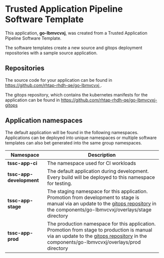 # Trusted Application Pipeline Software Template

This application, **go-lbmvcvxj**, was created from a Trusted Application Pipeline Software Template.

The software templates create a new source and gitops deployment repositories with a sample source application. 

## Repositories

The source code for your application can be found in [https://github.com/rhtap-rhdh-qe/go-lbmvcvxj ](https://github.com/rhtap-rhdh-qe/go-lbmvcvxj ).
 
The gitops repository, which contains the kubernetes manifests for the application can be found in 
[https://github.com/rhtap-rhdh-qe/go-lbmvcvxj-gitops ](https://github.com/rhtap-rhdh-qe/go-lbmvcvxj-gitops ) 

## Application namespaces 

The default application will be found in the following namespaces. Applications can be deployed into unique namespaces or multiple software templates can also bet generated into the same group namespaces.  

|  Namespace   |  Description   |  
| -------- | -------- |
| **tssc-app-ci** | The namespace used for CI workloads |
| **tssc-app-development** | The default application during development. Every build will be deployed to this namespace for testing. |
| **tssc-app-stage** | The staging namespace for this application. Promotion from development to stage is manual via an update to the [gitops repository](https://github.com/rhtap-rhdh-qe/go-lbmvcvxj-gitops ) in the components/go-lbmvcvxj/overlays/stage directory |
| **tssc-app-prod** | The production namespace for this application. Promotion from stage to production is manual via an update to the [gitops repository](https://github.com/rhtap-rhdh-qe/go-lbmvcvxj-gitops ) in the components/go-lbmvcvxj/overlays/prod directory |
